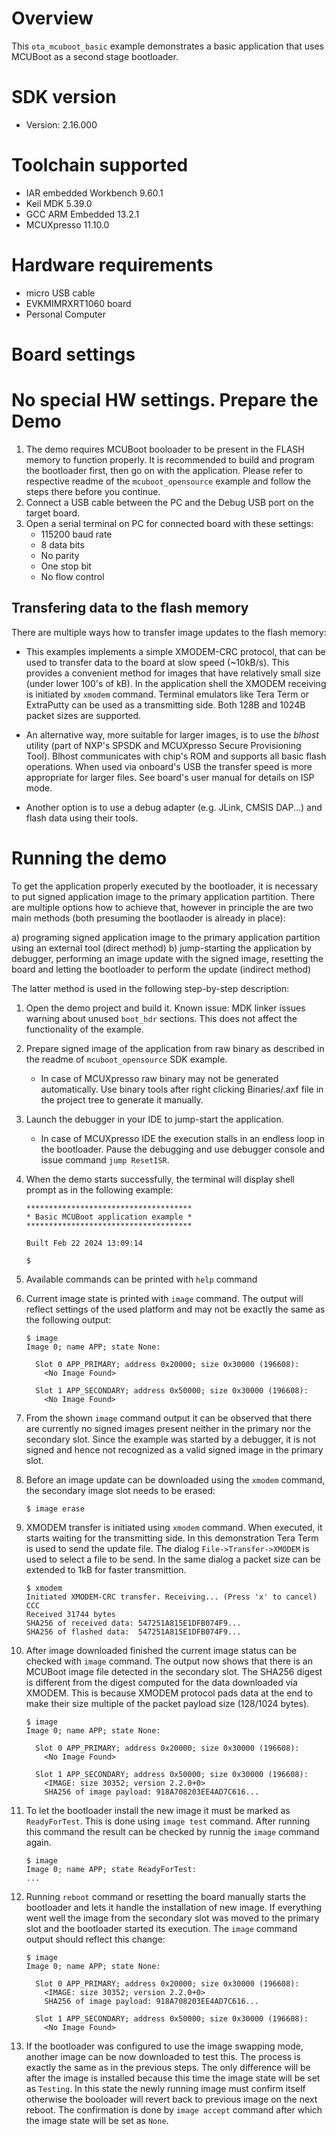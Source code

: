 Overview
========
This `ota_mcuboot_basic` example demonstrates a basic application that uses MCUBoot as a second stage bootloader.


SDK version
===========
- Version: 2.16.000

Toolchain supported
===================
- IAR embedded Workbench  9.60.1
- Keil MDK  5.39.0
- GCC ARM Embedded  13.2.1
- MCUXpresso  11.10.0

Hardware requirements
=====================
- micro USB cable
- EVKMIMRXRT1060 board
- Personal Computer

Board settings
==============
No special HW settings.
Prepare the Demo
================
1. The demo requires MCUBoot booloader to be present in the FLASH memory to function properly.
   It is recommended to build and program the bootloader first, then go on with the application.
   Please refer to respective readme of the `mcuboot_opensource` example and follow the steps there before you continue.
2. Connect a USB cable between the PC and the Debug USB port on the target board.
3. Open a serial terminal on PC for connected board with these settings:
    - 115200 baud rate
    - 8 data bits
    - No parity
    - One stop bit
    - No flow control


Transfering data to the flash memory
------------------------------------
There are multiple ways how to transfer image updates to the flash memory:

- This examples implements a simple XMODEM-CRC protocol, that can be used to transfer data to the board at slow speed (~10kB/s).
  This provides a convenient method for images that have relatively small size (under lower 100's of kB).
  In the application shell the XMODEM receiving is initiated by `xmodem` command. Terminal emulators like Tera Term or ExtraPutty
  can be used as a transmitting side. Both 128B and 1024B packet sizes are supported.

- An alternative way, more suitable for larger images, is to use the *blhost* utility (part of NXP's SPSDK and MCUXpresso Secure Provisioning Tool).
  Blhost communicates with chip's ROM and supports all basic flash operations. When used via onboard's USB the transfer
  speed is more appropriate for larger files. See board's user manual for details on ISP mode.

- Another option is to use a debug adapter (e.g. JLink, CMSIS DAP...) and flash data using their tools.


Running the demo
================
To get the application properly executed by the bootloader, it is necessary to put signed application image to the primary application partition.
There are multiple options how to achieve that, however in principle the are two main methods (both presuming the bootlaoder is already in place):

a)  programing signed application image to the primary application partition using an external tool (direct method)
b)  jump-starting the application by debugger, performing an image update with the signed image, resetting the board and letting the bootloader to perform the update (indirect method)

The latter method is used in the following step-by-step description:

1.  Open the demo project and build it.
    Known issue: MDK linker issues warning about unused `boot_hdr` sections. This does not affect the functionality of the example.
    
2.  Prepare signed image of the application from raw binary as described in the readme of `mcuboot_opensource` SDK example.
     - In case of MCUXpresso raw binary may not be generated automatically. Use binary tools after right clicking Binaries/.axf file in the project tree to generate it manually.

3.  Launch the debugger in your IDE to jump-start the application.
     - In case of MCUXpresso IDE the execution stalls in an endless loop in the bootloader. Pause the debugging and use debugger console and issue command `jump ResetISR`.

4.  When the demo starts successfully, the terminal will display shell prompt as in the following example:

        *************************************
        * Basic MCUBoot application example *
        *************************************

        Built Feb 22 2024 13:09:14

        $

5.  Available commands can be printed with `help` command

6.  Current image state is printed with `image` command. The output will reflect settings of the used platform and
    may not be exactly the same as the following output:

        $ image
        Image 0; name APP; state None:

          Slot 0 APP_PRIMARY; address 0x20000; size 0x30000 (196608):
            <No Image Found>

          Slot 1 APP_SECONDARY; address 0x50000; size 0x30000 (196608):
            <No Image Found>

7.  From the shown `image` command output it can be observed that there are currently no signed images present neither
    in the primary nor the secondary slot.  Since the example was started by a debugger, it is not signed and hence
    not recognized as a valid signed image in the primary slot.

8.  Before an image update can be downloaded using the `xmodem` command, the secondary image slot needs to be erased:

        $ image erase

9.  XMODEM transfer is initiated using `xmodem` command. When executed, it starts waiting for the transmitting side.
    In this demonstration Tera Term is used to send the update file. The dialog `File->Transfer->XMODEM` is used
    to select a file to be send. In the same dialog a packet size can be extended to 1kB for faster transmittion.

        $ xmodem
        Initiated XMODEM-CRC transfer. Receiving... (Press 'x' to cancel)
        CCC
        Received 31744 bytes
        SHA256 of received data: 547251A815E1DFB074F9...
        SHA256 of flashed data:  547251A815E1DFB074F9...

10. After image downloaded finished the current image status can be checked with `image` command. The output now
    shows that there is an MCUBoot image file detected in the secondary slot. The SHA256 digest is different from
    the digest  computed for the data downloaded via XMODEM. This is because XMODEM protocol pads data at the end
    to make their size multiple of the packet payload size (128/1024 bytes).

        $ image
        Image 0; name APP; state None:

          Slot 0 APP_PRIMARY; address 0x20000; size 0x30000 (196608):
            <No Image Found>

          Slot 1 APP_SECONDARY; address 0x50000; size 0x30000 (196608):
            <IMAGE: size 30352; version 2.2.0+0>
            SHA256 of image payload: 918A708203EE4AD7C616...

11. To let the bootloader install the new image it must be marked as `ReadyForTest`. This is done using `image test`
    command. After running this command the result can be checked by runnig the `image` command again.

        $ image
        Image 0; name APP; state ReadyForTest:
        ...

12. Running `reboot` command or resetting the board manually starts the bootloader and lets it handle the installation
    of new image. If everything went well the image from the secondary slot was moved to the primary slot and the bootloader
    started its execution. The `image` command output should reflect this change:

        $ image
        Image 0; name APP; state None:

          Slot 0 APP_PRIMARY; address 0x20000; size 0x30000 (196608):
            <IMAGE: size 30352; version 2.2.0+0>
            SHA256 of image payload: 918A708203EE4AD7C616...

          Slot 1 APP_SECONDARY; address 0x50000; size 0x30000 (196608):
            <No Image Found>

13. If the bootloader was configured to use the image swapping mode, another image can be now downloaded to test this.
    The process is exactly the same as in the previous steps. The only difference will be after the image is installed
    because this time the image state will be set as `Testing`. In this state the newly running image must confirm itself
    otherwise the booloader will revert back to previous image on the next reboot. The confirmation is done by `image accept`
    command after which the image state will be set as `None`.

